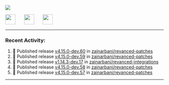 <p align="left">
  <!-- Typing SVG by DenverCoder1 - https://github.com/DenverCoder1/readme-typing-svg -->
  <a href="https://github.com/DenverCoder1/readme-typing-svg">
    <img src="https://readme-typing-svg.demolab.com/?lines=Hello%2E%2E%2E;Im%20Zain;&font=Fira%20Code&center=false&width=440&height=45&color=00FFFF&vCenter=true&pause=1000&size=22" /></a>
</p>

<p align="left">
  <a href="https://www.youtube.com/@zainarbani"><img width="32px" src="https://www.freeiconspng.com/uploads/youtube-subscribe-png-youtube-subscribe-to-5.png"/></a>
  &#8287;&#8287;&#8287;&#8287;&#8287;
  <a href="mailto:zaintsyariev@gmail.com"><img width="32px" src="https://www.freeiconspng.com/uploads/email-icon--100-flat-vol-2-iconset--graphicloads-18.png"/></a>
  &#8287;&#8287;&#8287;&#8287;&#8287;
  <a href="https://t.me/AnotherZain"><img width="32px" src="https://www.freeiconspng.com/uploads/telegram-icon-1.png"></a>
</p>

---

<h3>Recent Activity:</h3>

<!-- https://github.com/jamesgeorge007/github-activity-readme -->
<!--START_SECTION:activity-->
1. 🚀 Published release [v4.15.0-dev.60](https://github.com/zainarbani/revanced-patches/releases/tag/v4.15.0-dev.60) in [zainarbani/revanced-patches](https://github.com/zainarbani/revanced-patches)
2. 🚀 Published release [v4.15.0-dev.59](https://github.com/zainarbani/revanced-patches/releases/tag/v4.15.0-dev.59) in [zainarbani/revanced-patches](https://github.com/zainarbani/revanced-patches)
3. 🚀 Published release [v1.14.3-dev.17](https://github.com/zainarbani/revanced-integrations/releases/tag/v1.14.3-dev.17) in [zainarbani/revanced-integrations](https://github.com/zainarbani/revanced-integrations)
4. 🚀 Published release [v4.15.0-dev.58](https://github.com/zainarbani/revanced-patches/releases/tag/v4.15.0-dev.58) in [zainarbani/revanced-patches](https://github.com/zainarbani/revanced-patches)
5. 🚀 Published release [v4.15.0-dev.57](https://github.com/zainarbani/revanced-patches/releases/tag/v4.15.0-dev.57) in [zainarbani/revanced-patches](https://github.com/zainarbani/revanced-patches)
<!--END_SECTION:activity-->

---
